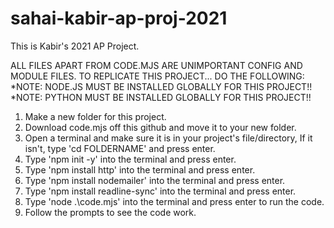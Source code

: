 # sahai-kabir-ap-proj-2021
This is Kabir's 2021 AP Project.

ALL FILES APART FROM CODE.MJS ARE UNIMPORTANT CONFIG AND MODULE FILES. TO REPLICATE THIS PROJECT... DO THE FOLLOWING:
*NOTE: NODE.JS MUST BE INSTALLED GLOBALLY FOR THIS PROJECT!!
*NOTE: PYTHON MUST BE INSTALLED GLOBALLY FOR THIS PROJECT!!
1. Make a new folder for this project.
2. Download code.mjs off this github and move it to your new folder.
3. Open a terminal and make sure it is in your project's file/directory, If it isn't, type 'cd FOLDERNAME' and press enter.
4. Type 'npm init -y' into the terminal and press enter.
5. Type 'npm install http' into the terminal and press enter.
6. Type 'npm install nodemailer' into the terminal and press enter.
7. Type 'npm install readline-sync' into the terminal and press enter.
8. Type 'node .\code.mjs' into the terminal and press enter to run the code.
9. Follow the prompts to see the code work.
